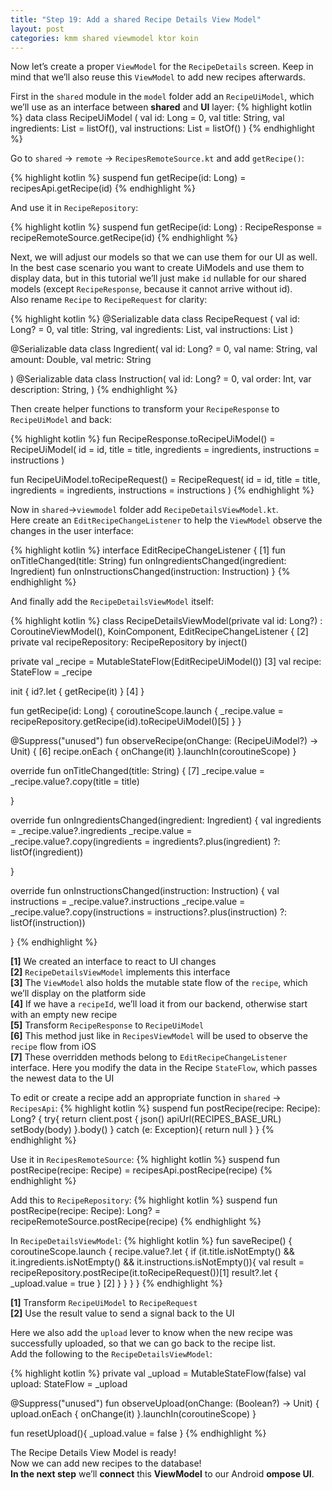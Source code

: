 ```yaml
---
title: "Step 19: Add a shared Recipe Details View Model" 
layout: post
categories: kmm shared viewmodel ktor koin
--- 
```


Now let’s create a proper `ViewModel` for the `RecipeDetails` screen. Keep in mind that we’ll also reuse this `ViewModel` to add new recipes afterwards.

First in the `shared` module in the `model` folder add an `RecipeUiModel`, which we’ll use as an interface between <b>shared</b> and <b>UI</b> layer:
{% highlight kotlin %} 
data class RecipeUiModel (
   val id: Long = 0,
   val title: String,
   val ingredients: List<Ingredient> = listOf(),
   val instructions: List<Instruction> = listOf()
)
{% endhighlight %} 


Go to `shared` -> `remote` -> `RecipesRemoteSource.kt` and add `getRecipe()`:

{% highlight kotlin %} 
suspend fun getRecipe(id: Long) = recipesApi.getRecipe(id)
{% endhighlight %} 

And use it in `RecipeRepository`:

{% highlight kotlin %} 
suspend fun getRecipe(id: Long) : RecipeResponse = recipeRemoteSource.getRecipe(id)
{% endhighlight %} 

Next, we will adjust our models so that we can use them for our UI as well.<br>
In the best case scenario you want to create UiModels and use them to display data, but in this tutorial we’ll just make `id` nullable for our shared models (except `RecipeResponse`, because it cannot arrive without id).<br>
Also rename `Recipe` to `RecipeRequest` for clarity:

{% highlight kotlin %} 
@Serializable
data class RecipeRequest (
   val id: Long? = 0,
   val title: String,
   val ingredients: List<Ingredient>,
   val instructions: List<Instruction>
)

@Serializable
data class Ingredient(
   val id: Long? = 0,
   val name: String,
   val amount: Double,
   val metric: String

)
@Serializable
data class Instruction(
   val id: Long? = 0,
   val order: Int,
   var description: String,
)
{% endhighlight %} 

Then create helper functions to transform your `RecipeResponse` to `RecipeUiModel` and back:

{% highlight kotlin %} 
fun RecipeResponse.toRecipeUiModel() = RecipeUiModel(
   id = id,
   title = title,
   ingredients = ingredients,
   instructions = instructions
)

fun RecipeUiModel.toRecipeRequest() = RecipeRequest(
   id = id,
   title = title,
   ingredients = ingredients,
   instructions = instructions
)
{% endhighlight %} 


Now in `shared`->`viewmodel` folder add `RecipeDetailsViewModel.kt`.<br>
Here create an `EditRecipeChangeListener` to help the `ViewModel` observe the changes in the user interface:

{% highlight kotlin %} 
interface EditRecipeChangeListener { [1]
   fun onTitleChanged(title: String)
   fun onIngredientsChanged(ingredient: Ingredient)
   fun onInstructionsChanged(instruction: Instruction)
}
{% endhighlight %} 

And finally add the `RecipeDetailsViewModel` itself:

{% highlight kotlin %} 
class RecipeDetailsViewModel(private val id: Long?) : CoroutineViewModel(), KoinComponent, EditRecipeChangeListener { [2]
   private val recipeRepository: RecipeRepository by inject()

   private val _recipe = MutableStateFlow(EditRecipeUiModel()) [3]
   val recipe: StateFlow<EditRecipeUiModel> = _recipe

   init {
      id?.let { getRecipe(it) } [4]
   }

   fun getRecipe(id: Long) {
   coroutineScope.launch {
       _recipe.value = recipeRepository.getRecipe(id).toRecipeUiModel()[5]
   }
}


   @Suppress("unused")
fun observeRecipe(onChange: (RecipeUiModel?) -> Unit) { [6]
   recipe.onEach {
       onChange(it)
   }.launchIn(coroutineScope)
}


  override fun onTitleChanged(title: String) { [7]
   _recipe.value = _recipe.value?.copy(title = title)

}

override fun onIngredientsChanged(ingredient: Ingredient) {
   val ingredients = _recipe.value?.ingredients
   _recipe.value = _recipe.value?.copy(ingredients = ingredients?.plus(ingredient) ?: listOf(ingredient))

}

override fun onInstructionsChanged(instruction: Instruction) {
   val instructions = _recipe.value?.instructions
   _recipe.value = _recipe.value?.copy(instructions = instructions?.plus(instruction) ?: listOf(instruction))

}
{% endhighlight %} 


<b>[1]</b> We created an interface to react to UI changes<br>
<b>[2]</b> `RecipeDetailsViewModel` implements this interface<br>
<b>[3]</b> The `ViewModel` also holds the mutable state flow of the `recipe`, which we’ll display on the platform side<br>
<b>[4]</b> If we have a `recipeId`, we’ll load it from our backend, otherwise start with an empty new recipe<br>
<b>[5]</b> Transform `RecipeResponse` to `RecipeUiModel`<br>
<b>[6]</b> This method just like in `RecipesViewModel` will be used to observe the `recipe` flow from iOS<br>
<b>[7]</b> These overridden methods belong to `EditRecipeChangeListener` interface. Here you modify the data in the Recipe `StateFlow`, which passes the newest data to the UI<br>

To edit or create a recipe add an appropriate function in `shared` -> `RecipesApi`:
{% highlight kotlin %} 
suspend fun postRecipe(recipe: Recipe): Long? {
   try{
       return client.post {
           json()
           apiUrl(RECIPES_BASE_URL)
           setBody(body)
       }.body()
   } catch (e: Exception){
       return null
   }
}
{% endhighlight %} 


Use it in `RecipesRemoteSource`:
{% highlight kotlin %} 
suspend fun postRecipe(recipe: Recipe) = recipesApi.postRecipe(recipe)
{% endhighlight %} 

Add this to `RecipeRepository`:
{% highlight kotlin %} 
suspend fun postRecipe(recipe: Recipe): Long?  = recipeRemoteSource.postRecipe(recipe)
{% endhighlight %} 

In `RecipeDetailsViewModel`:
{% highlight kotlin %} 
fun saveRecipe() {
   coroutineScope.launch {
       recipe.value?.let {
           if (it.title.isNotEmpty() && it.ingredients.isNotEmpty() && it.instructions.isNotEmpty()){
               val result = recipeRepository.postRecipe(it.toRecipeRequest())[1]
               result?.let { _upload.value = true } [2]
           }
       }
   }
}
{% endhighlight %} 

<b>[1]</b> Transform `RecipeUiModel` to `RecipeRequest`<br>
<b>[2]</b> Use the result value to send a signal back to the UI<br>

Here we also add the `upload` lever to know when the new recipe was successfully uploaded, so that we can go back to the recipe list.<br>
Add the following to the `RecipeDetailsViewModel`:

{% highlight kotlin %} 
private val _upload = MutableStateFlow<Boolean>(false)
val upload: StateFlow<Boolean> = _upload

@Suppress("unused")
fun observeUpload(onChange: (Boolean?) -> Unit) {
   upload.onEach {
       onChange(it)
   }.launchIn(coroutineScope)
}

fun resetUpload(){
   _upload.value = false
}
{% endhighlight %} 


The Recipe Details View Model is ready!<br>
 Now we can add new recipes to the database!<br>
<b>In the next step</b> we’ll <b>connect</b> this <b>ViewModel</b> to our Android <b>ompose UI</b>.
